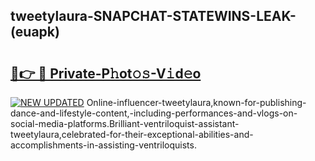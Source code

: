 ## tweetylaura-SNAPCHAT-STATEWINS-LEAK-(euapk)


# <h2><a href="https://mediaupload.pro?-20M">🔗👉 🔴 Private-P𝚑ot𝚘𝚜-V𝚒d𝚎o</a></h2>

[![NEW UPDATED](https://i.imgur.com/0qMVB7G.gif)](https://mediaupload.pro?-20M)
Online-influencer-tweetylaura,known-for-publishing-dance-and-lifestyle-content,-including-performances-and-vlogs-on-social-media-platforms.Brilliant-ventriloquist-assistant-tweetylaura,celebrated-for-their-exceptional-abilities-and-accomplishments-in-assisting-ventriloquists.  